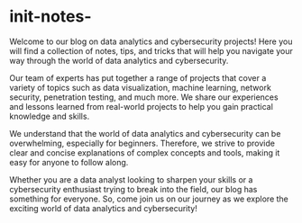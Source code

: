 # __init__-notes-
Welcome to our blog on data analytics and cybersecurity projects! Here you will find a collection of notes, tips, and tricks that will help you navigate your way through the world of data analytics and cybersecurity.

Our team of experts has put together a range of projects that cover a variety of topics such as data visualization, machine learning, network security, penetration testing, and much more. We share our experiences and lessons learned from real-world projects to help you gain practical knowledge and skills.

We understand that the world of data analytics and cybersecurity can be overwhelming, especially for beginners. Therefore, we strive to provide clear and concise explanations of complex concepts and tools, making it easy for anyone to follow along.

Whether you are a data analyst looking to sharpen your skills or a cybersecurity enthusiast trying to break into the field, our blog has something for everyone. So, come join us on our journey as we explore the exciting world of data analytics and cybersecurity!
